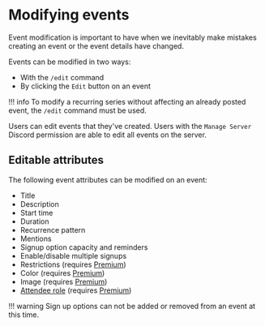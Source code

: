 # Modifying events

Event modification is important to have when we inevitably make mistakes
creating an event or the event details have changed.

Events can be modified in two ways:

- With the `/edit` command
- By clicking the `Edit` button on an event

!!! info
    To modify a recurring series without affecting an already posted event, the
    `/edit` command must be used.

Users can edit events that they've created. Users with the `Manage Server`
Discord permission are able to edit all events on the server.

## Editable attributes

The following event attributes can be modified on an event:

- Title
- Description
- Start time
- Duration
- Recurrence pattern
- Mentions
- Signup option capacity and reminders
- Enable/disable multiple signups
- Restrictions (requires [Premium](https://apollo.fyi/premium))
- Color (requires [Premium](https://apollo.fyi/premium))
- Image (requires [Premium](https://apollo.fyi/premium))
- [Attendee role](attendee_roles.md) (requires [Premium](https://apollo.fyi/premium))

!!! warning
    Sign up options can not be added or removed from an event at this time.

